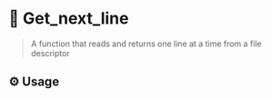 # 📄 Get_next_line
> A function that reads and returns one line at a time from a file descriptor

## ⚙️ Usage
